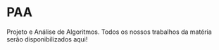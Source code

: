 # PAA
Projeto e Análise de Algoritmos. Todos os nossos trabalhos da matéria serão disponibilizados aqui!
